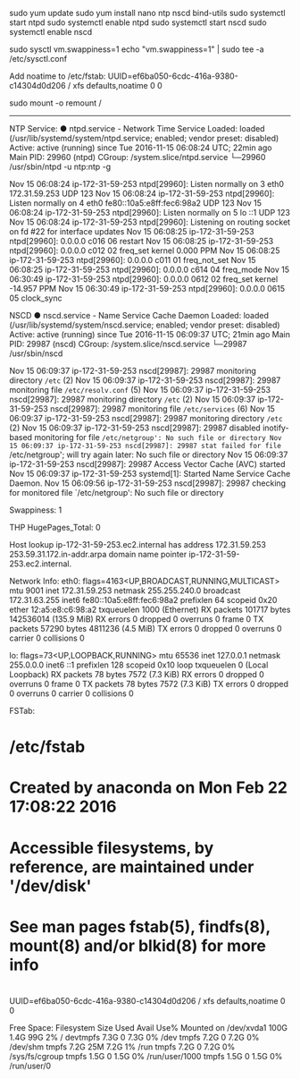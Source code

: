 sudo yum update
sudo yum install nano ntp nscd bind-utils
sudo systemctl start ntpd
sudo systemctl enable ntpd
sudo systemctl start nscd
sudo systemctl enable nscd

sudo sysctl vm.swappiness=1
echo "vm.swappiness=1" | sudo tee -a /etc/sysctl.conf

Add noatime to /etc/fstab:
UUID=ef6ba050-6cdc-416a-9380-c14304d0d206 /                       xfs     defaults,noatime        0 0

sudo mount -o remount /

--------------------------

NTP Service:
● ntpd.service - Network Time Service
   Loaded: loaded (/usr/lib/systemd/system/ntpd.service; enabled; vendor preset: disabled)
   Active: active (running) since Tue 2016-11-15 06:08:24 UTC; 22min ago
 Main PID: 29960 (ntpd)
   CGroup: /system.slice/ntpd.service
           └─29960 /usr/sbin/ntpd -u ntp:ntp -g

Nov 15 06:08:24 ip-172-31-59-253 ntpd[29960]: Listen normally on 3 eth0 172.31.59.253 UDP 123
Nov 15 06:08:24 ip-172-31-59-253 ntpd[29960]: Listen normally on 4 eth0 fe80::10a5:e8ff:fec6:98a2 UDP 123
Nov 15 06:08:24 ip-172-31-59-253 ntpd[29960]: Listen normally on 5 lo ::1 UDP 123
Nov 15 06:08:24 ip-172-31-59-253 ntpd[29960]: Listening on routing socket on fd #22 for interface updates
Nov 15 06:08:25 ip-172-31-59-253 ntpd[29960]: 0.0.0.0 c016 06 restart
Nov 15 06:08:25 ip-172-31-59-253 ntpd[29960]: 0.0.0.0 c012 02 freq_set kernel 0.000 PPM
Nov 15 06:08:25 ip-172-31-59-253 ntpd[29960]: 0.0.0.0 c011 01 freq_not_set
Nov 15 06:08:25 ip-172-31-59-253 ntpd[29960]: 0.0.0.0 c614 04 freq_mode
Nov 15 06:30:49 ip-172-31-59-253 ntpd[29960]: 0.0.0.0 0612 02 freq_set kernel -14.957 PPM
Nov 15 06:30:49 ip-172-31-59-253 ntpd[29960]: 0.0.0.0 0615 05 clock_sync

NSCD
● nscd.service - Name Service Cache Daemon
   Loaded: loaded (/usr/lib/systemd/system/nscd.service; enabled; vendor preset: disabled)
   Active: active (running) since Tue 2016-11-15 06:09:37 UTC; 21min ago
 Main PID: 29987 (nscd)
   CGroup: /system.slice/nscd.service
           └─29987 /usr/sbin/nscd

Nov 15 06:09:37 ip-172-31-59-253 nscd[29987]: 29987 monitoring directory `/etc` (2)
Nov 15 06:09:37 ip-172-31-59-253 nscd[29987]: 29987 monitoring file `/etc/resolv.conf` (5)
Nov 15 06:09:37 ip-172-31-59-253 nscd[29987]: 29987 monitoring directory `/etc` (2)
Nov 15 06:09:37 ip-172-31-59-253 nscd[29987]: 29987 monitoring file `/etc/services` (6)
Nov 15 06:09:37 ip-172-31-59-253 nscd[29987]: 29987 monitoring directory `/etc` (2)
Nov 15 06:09:37 ip-172-31-59-253 nscd[29987]: 29987 disabled inotify-based monitoring for file `/etc/netgroup': No such file or directory
Nov 15 06:09:37 ip-172-31-59-253 nscd[29987]: 29987 stat failed for file `/etc/netgroup'; will try again later: No such file or directory
Nov 15 06:09:37 ip-172-31-59-253 nscd[29987]: 29987 Access Vector Cache (AVC) started
Nov 15 06:09:37 ip-172-31-59-253 systemd[1]: Started Name Service Cache Daemon.
Nov 15 06:09:56 ip-172-31-59-253 nscd[29987]: 29987 checking for monitored file `/etc/netgroup': No such file or directory

Swappiness:
1

THP
HugePages_Total:       0

Host lookup
ip-172-31-59-253.ec2.internal has address 172.31.59.253
253.59.31.172.in-addr.arpa domain name pointer ip-172-31-59-253.ec2.internal.

Network Info:
eth0: flags=4163<UP,BROADCAST,RUNNING,MULTICAST>  mtu 9001
        inet 172.31.59.253  netmask 255.255.240.0  broadcast 172.31.63.255
        inet6 fe80::10a5:e8ff:fec6:98a2  prefixlen 64  scopeid 0x20<link>
        ether 12:a5:e8:c6:98:a2  txqueuelen 1000  (Ethernet)
        RX packets 101717  bytes 142536014 (135.9 MiB)
        RX errors 0  dropped 0  overruns 0  frame 0
        TX packets 57290  bytes 4811236 (4.5 MiB)
        TX errors 0  dropped 0 overruns 0  carrier 0  collisions 0

lo: flags=73<UP,LOOPBACK,RUNNING>  mtu 65536
        inet 127.0.0.1  netmask 255.0.0.0
        inet6 ::1  prefixlen 128  scopeid 0x10<host>
        loop  txqueuelen 0  (Local Loopback)
        RX packets 78  bytes 7572 (7.3 KiB)
        RX errors 0  dropped 0  overruns 0  frame 0
        TX packets 78  bytes 7572 (7.3 KiB)
        TX errors 0  dropped 0 overruns 0  carrier 0  collisions 0


FSTab:

#
# /etc/fstab
# Created by anaconda on Mon Feb 22 17:08:22 2016
#
# Accessible filesystems, by reference, are maintained under '/dev/disk'
# See man pages fstab(5), findfs(8), mount(8) and/or blkid(8) for more info
#
UUID=ef6ba050-6cdc-416a-9380-c14304d0d206 /                       xfs     defaults,noatime        0 0

Free Space:
Filesystem      Size  Used Avail Use% Mounted on
/dev/xvda1      100G  1.4G   99G   2% /
devtmpfs        7.3G     0  7.3G   0% /dev
tmpfs           7.2G     0  7.2G   0% /dev/shm
tmpfs           7.2G   25M  7.2G   1% /run
tmpfs           7.2G     0  7.2G   0% /sys/fs/cgroup
tmpfs           1.5G     0  1.5G   0% /run/user/1000
tmpfs           1.5G     0  1.5G   0% /run/user/0
